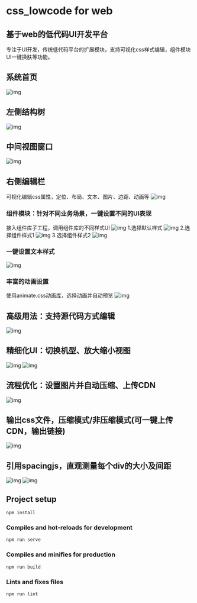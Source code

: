 # css_lowcode for web

## 基于web的低代码UI开发平台
专注于UI开发，传统低代码平台的扩展模块，支持可视化css样式编辑，组件模块UI一键换肤等功能。

## 系统首页
![img](./demo/index.png)

## 左侧结构树
![img](./demo/structure.png)

## 中间视图窗口
![img](./demo/view.png)

## 右侧编辑栏
可视化编辑css属性，定位、布局、文本、图片、边距、动画等
![img](./demo/edit.png)

### 组件模块：针对不同业务场景，一键设置不同的UI表现
接入组件库子工程，调用组件库的不同样式UI
![img](./demo/component.png)
1.选择默认样式
![img](./demo/app.png)
2.选择组件样式1
![img](./demo/style1.png)
3.选择组件样式2
![img](./demo/style2.png)


### 一键设置文本样式
![img](./demo/textAlign.png)

### 丰富的动画设置
使用animate.css动画库，选择动画并自动预览
![img](./demo/animate.png)

## 高级用法：支持源代码方式编辑
![img](./demo/source_edit.png)

## 精细化UI：切换机型、放大缩小视图
![img](./demo/phone-edit.png)
![img](./demo/phone-edit2.png)

## 流程优化：设置图片并自动压缩、上传CDN
![img](./demo/pictureSetting.png)

## 输出css文件，压缩模式/非压缩模式(可一键上传CDN，输出链接)
![img](./demo/download.png)

## 引用spacingjs，直观测量每个div的大小及间距
![img](./demo/spacing1.png)
![img](./demo/spacing2.png)


## Project setup
```
npm install
```

### Compiles and hot-reloads for development
```
npm run serve
```

### Compiles and minifies for production
```
npm run build
```

### Lints and fixes files
```
npm run lint
```